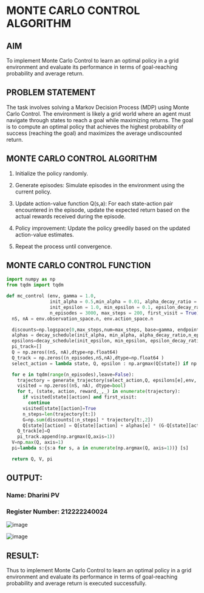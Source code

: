 # MONTE CARLO CONTROL ALGORITHM

## AIM
To implement Monte Carlo Control to learn an optimal policy in a grid environment and evaluate its performance in terms of goal-reaching probability and average return.

## PROBLEM STATEMENT
The task involves solving a Markov Decision Process (MDP) using Monte Carlo Control. The environment is likely a grid world where an agent must navigate through states to reach a goal while maximizing returns. The goal is to compute an optimal policy that achieves the highest probability of success (reaching the goal) and maximizes the average undiscounted return.

## MONTE CARLO CONTROL ALGORITHM

1. Initialize the policy randomly.

2. Generate episodes: Simulate episodes in the environment using the current policy.

3. Update action-value function Q(s,a): For each state-action pair encountered in the episode, update the expected return based on the actual rewards received during the episode.

4. Policy improvement: Update the policy greedily based on the updated action-value estimates.

5. Repeat the process until convergence.

## MONTE CARLO CONTROL FUNCTION
```python
import numpy as np
from tqdm import tqdm

def mc_control (env, gamma = 1.0,
                init_alpha = 0.5,min_alpha = 0.01, alpha_decay_ratio = 0.5,
                init_epsilon = 1.0, min_epsilon = 0.1, epsilon_decay_ratio = 0.9,
                n_episodes = 3000, max_steps = 200, first_visit = True):
  nS, nA = env.observation_space.n, env.action_space.n

  discounts=np.logspace(0,max_steps,num=max_steps, base=gamma, endpoint=False)
  alphas = decay_schedule(init_alpha, min_alpha, alpha_decay_ratio,n_episodes)
  epsilons=decay_schedule(init_epsilon, min_epsilon, epsilon_decay_ratio,n_episodes)
  pi_track=[]
  Q = np.zeros((nS, nA),dtype=np.float64)
  Q_track = np.zeros((n_episodes,nS,nA),dtype=np.float64 )
  select_action = lambda state, Q, epsilon : np.argmax(Q[state]) if np.random.random()> epsilon else np.random.randint(len(Q[state]))

  for e in tqdm(range(n_episodes),leave=False):
    trajectory = generate_trajectory(select_action,Q, epsilons[e],env, max_steps)
    visited = np.zeros((nS, nA), dtype=bool)
    for t, (state, action, reward,_,_) in enumerate(trajectory):
      if visited[state][action] and first_visit:
        continue
      visited[state][action]=True
      n_steps=len(trajectory[t:])
      G=np.sum(discounts[:n_steps] * trajectory[t:,2])
      Q[state][action] = Q[state][action] + alphas[e] * (G-Q[state][action])
    Q_track[e]=Q
    pi_track.append(np.argmax(Q,axis=1))
  V=np.max(Q, axis=1)
  pi=lambda s:{s:a for s, a in enumerate(np.argmax(Q, axis=1))} [s]

  return Q, V, pi

```
## OUTPUT:
### Name: Dharini PV
### Register Number: 212222240024

![image](https://github.com/user-attachments/assets/e8bdca5f-799b-4db0-abd3-41fc0acca497)

![image](https://github.com/user-attachments/assets/4331c84b-63aa-450b-8820-bc7b7b526e9f)

## RESULT:
Thus to implement Monte Carlo Control to learn an optimal policy in a grid environment and evaluate its performance in terms of goal-reaching probability and average return is executed successfully.
